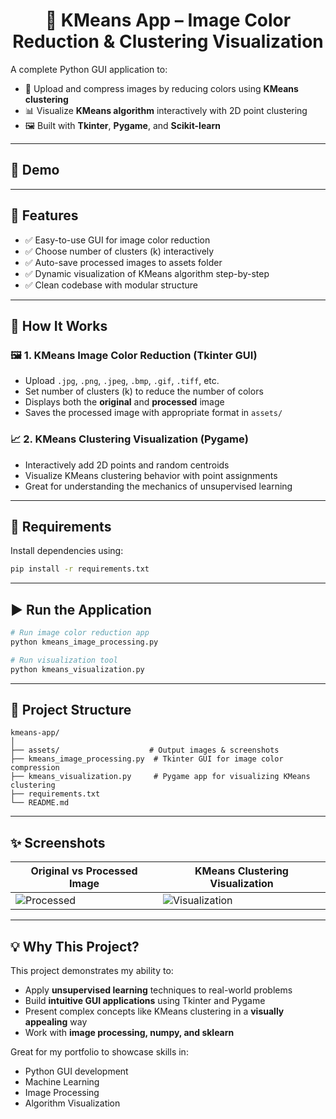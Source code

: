 <h1 align="center"> 🎨 KMeans App – Image Color Reduction & Clustering Visualization</h1>

A complete Python GUI application to:
- 📂 Upload and compress images by reducing colors using **KMeans clustering**
- 📊 Visualize **KMeans algorithm** interactively with 2D point clustering
- 🖼️ Built with **Tkinter**, **Pygame**, and **Scikit-learn**

---

## 📸 Demo


---

## 🚀 Features

- ✅ Easy-to-use GUI for image color reduction
- ✅ Choose number of clusters (k) interactively
- ✅ Auto-save processed images to assets folder
- ✅ Dynamic visualization of KMeans algorithm step-by-step
- ✅ Clean codebase with modular structure

---

## 🧠 How It Works

### 🖼️ 1. KMeans Image Color Reduction (Tkinter GUI)
- Upload `.jpg`, `.png`, `.jpeg`, `.bmp`, `.gif`, `.tiff`, etc.
- Set number of clusters (k) to reduce the number of colors
- Displays both the **original** and **processed** image
- Saves the processed image with appropriate format in `assets/`

### 📈 2. KMeans Clustering Visualization (Pygame)
- Interactively add 2D points and random centroids
- Visualize KMeans clustering behavior with point assignments
- Great for understanding the mechanics of unsupervised learning

---

## 🧪 Requirements

Install dependencies using:

```bash
pip install -r requirements.txt
```

---

## ▶️ Run the Application

```bash
# Run image color reduction app
python kmeans_image_processing.py

# Run visualization tool
python kmeans_visualization.py
```

---

## 📁 Project Structure

```
kmeans-app/
│
├── assets/                    # Output images & screenshots
├── kmeans_image_processing.py  # Tkinter GUI for image color compression
├── kmeans_visualization.py     # Pygame app for visualizing KMeans clustering
├── requirements.txt
└── README.md
```

---

## ✨ Screenshots

| Original vs Processed Image             | KMeans Clustering Visualization     |
|----------------------------------------|-------------------------------------|
| ![Processed](assets/sample_result.jpg) | ![Visualization](assets/visual.png) |

---

## 💡 Why This Project?

This project demonstrates my ability to:
- Apply **unsupervised learning** techniques to real-world problems
- Build **intuitive GUI applications** using Tkinter and Pygame
- Present complex concepts like KMeans clustering in a **visually appealing** way
- Work with **image processing, numpy, and sklearn**

Great for my portfolio to showcase skills in:
- Python GUI development
- Machine Learning
- Image Processing
- Algorithm Visualization

